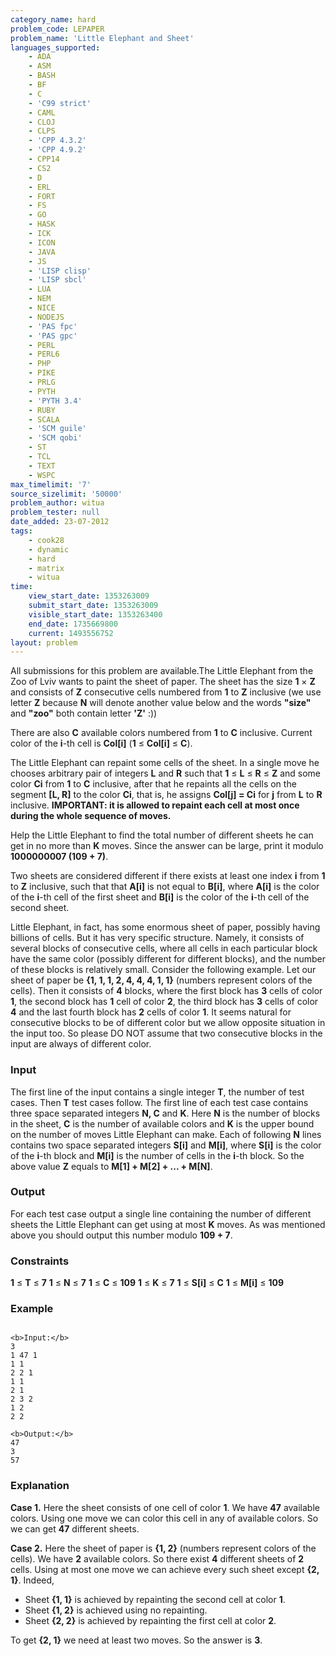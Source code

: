 ```yaml
---
category_name: hard
problem_code: LEPAPER
problem_name: 'Little Elephant and Sheet'
languages_supported:
    - ADA
    - ASM
    - BASH
    - BF
    - C
    - 'C99 strict'
    - CAML
    - CLOJ
    - CLPS
    - 'CPP 4.3.2'
    - 'CPP 4.9.2'
    - CPP14
    - CS2
    - D
    - ERL
    - FORT
    - FS
    - GO
    - HASK
    - ICK
    - ICON
    - JAVA
    - JS
    - 'LISP clisp'
    - 'LISP sbcl'
    - LUA
    - NEM
    - NICE
    - NODEJS
    - 'PAS fpc'
    - 'PAS gpc'
    - PERL
    - PERL6
    - PHP
    - PIKE
    - PRLG
    - PYTH
    - 'PYTH 3.4'
    - RUBY
    - SCALA
    - 'SCM guile'
    - 'SCM qobi'
    - ST
    - TCL
    - TEXT
    - WSPC
max_timelimit: '7'
source_sizelimit: '50000'
problem_author: witua
problem_tester: null
date_added: 23-07-2012
tags:
    - cook28
    - dynamic
    - hard
    - matrix
    - witua
time:
    view_start_date: 1353263009
    submit_start_date: 1353263009
    visible_start_date: 1353263400
    end_date: 1735669800
    current: 1493556752
layout: problem
---
```

All submissions for this problem are available.The Little Elephant from the Zoo of Lviv wants to paint the sheet of paper. The sheet has the size **1** × **Z** and consists of **Z** consecutive cells numbered from **1** to **Z** inclusive (we use letter **Z** because **N** will denote another value below and the words **"size"** and **"zoo"** both contain letter **'Z'** :))

There are also **C** available colors numbered from **1** to **C** inclusive. Current color of the **i**-th cell is **Col\[i\]** (**1** ≤ **Col\[i\]** ≤ **C**).

The Little Elephant can repaint some cells of the sheet. In a single move he chooses arbitrary pair of integers **L** and **R** such that **1** ≤ **L** ≤ **R** ≤ **Z** and some color **Ci** from **1** to **C** inclusive, after that he repaints all the cells on the segment **\[L, R\]** to the color **Ci**, that is, he assigns **Col\[j\] = Ci** for **j** from **L** to **R** inclusive. **IMPORTANT: it is allowed to repaint each cell at most once during the whole sequence of moves.**

Help the Little Elephant to find the total number of different sheets he can get in no more than **K** moves. Since the answer can be large, print it modulo **1000000007 (109 + 7)**.

Two sheets are considered different if there exists at least one index **i** from **1** to **Z** inclusive, such that that **A\[i\]** is not equal to **B\[i\]**, where **A\[i\]** is the color of the **i**-th cell of the first sheet and **B\[i\]** is the color of the **i**-th cell of the second sheet.

Little Elephant, in fact, has some enormous sheet of paper, possibly having billions of cells. But it has very specific structure. Namely, it consists of several blocks of consecutive cells, where all cells in each particular block have the same color (possibly different for different blocks), and the number of these blocks is relatively small. Consider the following example. Let our sheet of paper be **{1, 1, 1, 2, 4, 4, 4, 1, 1}** (numbers represent colors of the cells). Then it consists of **4** blocks, where the first block has **3** cells of color **1**, the second block has **1** cell of color **2**, the third block has **3** cells of color **4** and the last fourth block has **2** cells of color **1**. It seems natural for consecutive blocks to be of different color but we allow opposite situation in the input too. So please DO NOT assume that two consecutive blocks in the input are always of different color.

### Input

The first line of the input contains a single integer **T**, the number of test cases. Then **T** test cases follow. The first line of each test case contains three space separated integers **N, C** and **K**. Here **N** is the number of blocks in the sheet, **C** is the number of available colors and **K** is the upper bound on the number of moves Little Elephant can make. Each of following **N** lines contains two space separated integers **S\[i\]** and **M\[i\]**, where **S\[i\]** is the color of the **i**-th block and **M\[i\]** is the number of cells in the **i**-th block. So the above value **Z** equals to **M\[1\] + M\[2\] + ... + M\[N\]**.

### Output

For each test case output a single line containing the number of different sheets the Little Elephant can get using at most **K** moves. As was mentioned above you should output this number modulo **109 + 7**.

### Constraints

**1** ≤ **T** ≤ **7** 
**1** ≤ **N** ≤ **7** 
**1** ≤ **C** ≤ **109** 
**1** ≤ **K** ≤ **7** 
**1** ≤ **S\[i\]** ≤ **C** 
**1** ≤ **M\[i\]** ≤ **109**

### Example

```

<b>Input:</b>
3
1 47 1
1 1
2 2 1
1 1
2 1
2 3 2
1 2
2 2

<b>Output:</b>
47
3
57

```
### Explanation

**Case 1.** Here the sheet consists of one cell of color **1**. We have **47** available colors. Using one move we can color this cell in any of available colors. So we can get **47** different sheets.

**Case 2.** Here the sheet of paper is **{1, 2}** (numbers represent colors of the cells). We have **2** available colors. So there exist **4** different sheets of **2** cells. Using at most one move we can achieve every such sheet except **{2, 1}**. Indeed,

- Sheet **{1, 1}** is achieved by repainting the second cell at color **1**.
- Sheet **{1, 2}** is achieved using no repainting.
- Sheet **{2, 2}** is achieved by repainting the first cell at color **2**.

To get **{2, 1}** we need at least two moves. So the answer is **3**.